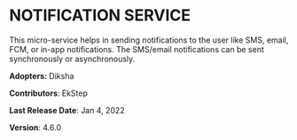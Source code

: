# NOTIFICATION SERVICE

This micro-service helps in sending notifications to the user like SMS, email, FCM, or in-app notifications. The SMS/email notifications can be sent synchronously or asynchronously.



**Adopters:** Diksha

**Contributors**: EkStep

**Last Release Date**: Jan 4, 2022

**Version**: 4.6.0
